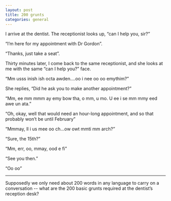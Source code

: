 ```yaml
---
layout: post
title: 200 grunts
categories: general
---
```


I arrive at the dentist. The receptionist looks up, “can I help you, sir?”

“I’m here for my appointment with Dr Gordon”.

“Thanks, just take a seat”.

Thirty minutes later, I come back to the same receptionist, and she looks at me with the same “can I help you?” face.
<!--more-->

“Mm usss inish ish octa awden....oo i nee oo oo emythim?”

She replies, “Did he ask you to make another appointment?”

“Mm, ee mm mmm ay emy bow tha, o mm, u mo. U ee i se mm mmy eed awe un ata.”

“Oh, okay, well that would need an hour-long appointment, and so that probably won’t be until February”

“Mmmay, ll i us mee oo ch...ow owt mmti mm arch?”

“Sure, the 15th?”

“Mm, err, oo, mmay, ood e fi”

“See you then.”

“Oo oo”

* * *

Supposedly we only need about 200 words in any language to carry on a conversation -- what are the 200 basic grunts required at the dentist’s reception desk?
